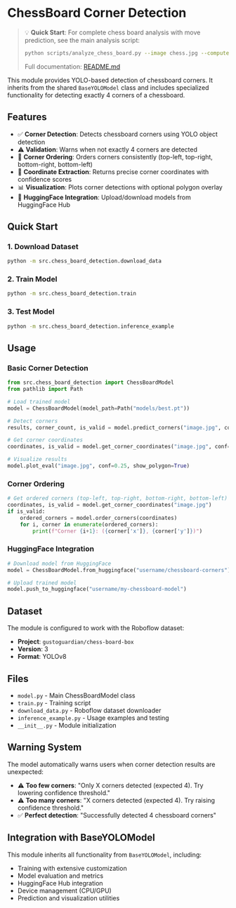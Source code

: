 # ChessBoard Corner Detection

> 💡 **Quick Start**: For complete chess board analysis with move prediction, see the main analysis script:
> ```bash
> python scripts/analyze_chess_board.py --image chess.jpg --computer-playing-as white
> ```
> Full documentation: [README.md](../../readme.md#chess-board-analysis-with-move-prediction)

This module provides YOLO-based detection of chessboard corners. It inherits from the shared `BaseYOLOModel` class and includes specialized functionality for detecting exactly 4 corners of a chessboard.

## Features

- ✅ **Corner Detection**: Detects chessboard corners using YOLO object detection
- ⚠️ **Validation**: Warns when not exactly 4 corners are detected
- 📍 **Corner Ordering**: Orders corners consistently (top-left, top-right, bottom-right, bottom-left)
- 🎯 **Coordinate Extraction**: Returns precise corner coordinates with confidence scores
- 📊 **Visualization**: Plots corner detections with optional polygon overlay
- 🤗 **HuggingFace Integration**: Upload/download models from HuggingFace Hub

## Quick Start

### 1. Download Dataset
```bash
python -m src.chess_board_detection.download_data
```

### 2. Train Model
```bash
python -m src.chess_board_detection.train
```

### 3. Test Model
```bash
python -m src.chess_board_detection.inference_example
```

## Usage

### Basic Corner Detection
```python
from src.chess_board_detection import ChessBoardModel
from pathlib import Path

# Load trained model
model = ChessBoardModel(model_path=Path("models/best.pt"))

# Detect corners
results, corner_count, is_valid = model.predict_corners("image.jpg", conf=0.25)

# Get corner coordinates
coordinates, is_valid = model.get_corner_coordinates("image.jpg", conf=0.25)

# Visualize results
model.plot_eval("image.jpg", conf=0.25, show_polygon=True)
```

### Corner Ordering
```python
# Get ordered corners (top-left, top-right, bottom-right, bottom-left)
coordinates, is_valid = model.get_corner_coordinates("image.jpg")
if is_valid:
    ordered_corners = model.order_corners(coordinates)
    for i, corner in enumerate(ordered_corners):
        print(f"Corner {i+1}: ({corner['x']}, {corner['y']})")
```

### HuggingFace Integration
```python
# Download model from HuggingFace
model = ChessBoardModel.from_huggingface("username/chessboard-corners")

# Upload trained model
model.push_to_huggingface("username/my-chessboard-model")
```

## Dataset

The module is configured to work with the Roboflow dataset:
- **Project**: `gustoguardian/chess-board-box`
- **Version**: 3
- **Format**: YOLOv8

## Files

- `model.py` - Main ChessBoardModel class
- `train.py` - Training script
- `download_data.py` - Roboflow dataset downloader
- `inference_example.py` - Usage examples and testing
- `__init__.py` - Module initialization

## Warning System

The model automatically warns users when corner detection results are unexpected:

- ⚠️ **Too few corners**: "Only X corners detected (expected 4). Try lowering confidence threshold."
- ⚠️ **Too many corners**: "X corners detected (expected 4). Try raising confidence threshold."
- ✅ **Perfect detection**: "Successfully detected 4 chessboard corners"

## Integration with BaseYOLOModel

This module inherits all functionality from `BaseYOLOModel`, including:
- Training with extensive customization
- Model evaluation and metrics
- HuggingFace Hub integration
- Device management (CPU/GPU)
- Prediction and visualization utilities
